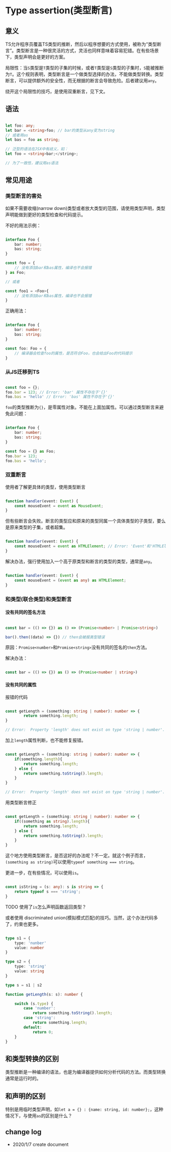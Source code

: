# Type assertion(类型断言)

## 意义

TS允许程序员覆盖TS类型的推断，然后以程序想要的方式使用，被称为“类型断言”。类型断言是一种很灵活的方式，灵活也同样意味着容易犯错。在有些场景下，类型声明会是更好的方案。

局限性：当`S`类型是`T`类型的子集的时候，或者`T`类型是`S`类型的子集时，`S`能被推断为`T`。这个规则表明，类型断言是一个做类型选择的办法，不能做类型转换。类型断言，可以提供额外的安全性，而无根据的断言会导致危险。后者建议用`any`。

绕开这个局限性的技巧，是使用双重断言，见下文。

## 语法

``` TypeScript

let foo: any;
let bar = <string>foo; // bar的类型从any变为string
// 或者用as
let bas = foo as string;

// 泛型的语法在JSX中有歧义，如：
let foo = <string>bar;</string>;

// 为了一致性，建议用as语法

```

## 常见用途

### 类型断言的害处

如果不需要收缩(narrow down)类型或者放大类型的范围，请使用类型声明，类型声明能做到更好的类型检查和代码提示。

不好的用法示例：

``` TypeScript

interface Foo {
    bar: number;
    bas: string;
}

const foo = {
    // 没有添加bar和bas属性，编译也不会报错
} as Foo;

// 或者

const foo1 = <Foo>{
    // 没有添加bar和bas属性，编译也不会报错
}

```

正确用法：

``` TypeScript

interface Foo {
    bar: number;
    bas: string;
}

const foo: Foo = {
    // 编译器会检查foo的属性，是否符合Foo，也会给出Foo的代码提示
}

```


### 从JS迁移到TS

``` javascript

const foo = {};
foo.bar = 123; // Error: 'bar' 属性不存在于'{}'
foo.bas = 'hello' // Error: 'bas' 属性不存在于'{}'
```

`foo`的类型推断为`{}`，是零属性对象。不能在上面加属性。可以通过类型断言来避免此问题：

``` TypeScript

interface Foo {
    bar: number;
    bas: string;
}

const foo = {} as Foo;
foo.bar = 123;
foo.bas = 'hello';

```

### 双重断言

使用者了解更具体的类型，使用类型断言

``` TypeScript

function handler(event: Event) {
    const mouseEvent = event as MouseEvent;
}

```

但有些断言会失败。断言的类型应和原来的类型同属一个具体类型的子类型，要么是原来类型的子集，或者超集。

``` TypeScript

function handler(event: Event) {
    const mouseEvent = event as HTMLElement; // Error: 'Event'和'HTMLElement'中任何一个不能赋值给另一个
}

```

解决办法，强行使用加入一个高于原类型和断言的类型的类型，通常是`any`。

``` TypeScript

function handler(event: Event) {
    const mouseEvent = (event as any) as HTMLElement;
}

```

### 和类型(联合类型)和类型断言

#### 没有共同的签名方法

``` TypeScript

const bar = (() => {}) as () => (Promise<number> | Promise<string>)

bar().then((data) => {}) // then会被报类型错误

```

原因：`Promise<number>`和`Promise<string>`没有共同的签名的`then`方法。

解决办法：

``` TypeScript

const bar = (() => {}) as () => (Promise<number | string>)

```
#### 没有共同的属性

报错的代码

``` TypeScript

const getLength = (something: string | number): number => {
        return something.length;
}

// Error:  Property 'length' does not exist on type 'string | number'. Property 'length' does not exist on type 'number'.

```

加上`length`属性判断，也不能修复报错。


``` TypeScript

const getLength = (something: string | number): number => {
    if(something.length){
        return something.length;
    } else {
        return something.toString().length;
    }
}

// Error:  Property 'length' does not exist on type 'string | number'. Property 'length' does not exist on type 'number'.

```

用类型断言修正

``` TypeScript

const getLength = (something: string | number): number => {
    if((something as string).length){
        return something.length;
    } else {
        return something.toString().length;
    }
}

```

这个地方使用类型断言，是否这好的办法呢？不一定。就这个例子而言，`(something as string)`可以使用`typeof something === string`。


更进一步，在有些情况，可以使用`is`。

``` TypeScript

const isString = (s: any): s is string => {
    return typeof s === 'string';
}

```

TODO 使用了`is`怎么声明函数返回类型？

或者使用 discriminated union(模拟模式匹配)的技巧。当然，这个办法代码多了，约束也更多。

``` TypeScript

type s1 = {
    type: 'nunber'
    value: number
}

type s2 = {
    type: 'string'
    value: string
}

type s = s1 | s2

function getLength(s: s): number {

    switch (s.type) {
        case 'number':
            return something.toString().length;
        case 'string':
            return something.length;
        default:
            return 0;
    }
}

```


## 和类型转换的区别

类型推断是一种编译的语法，也是为编译器提供如何分析代码的方法。而类型转换通常是运行时的。

## 和声明的区别

特别是用临时类型声明，如`let a = {} : {name: string, id: number};`，这种情况下，与使用`as`的区别是什么？

## change log

- 2020/1/7 create document
